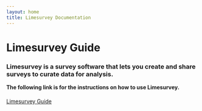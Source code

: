 ```yaml
---
layout: home
title: Limesurvey Documentation
---
```


# Limesurvey Guide

### Limesurvey is a survey software that lets you create and share surveys to curate data for analysis.

**The following link is for the instructions on how to use Limesurvey.**

<body>
<div class="button-container" style="display: flex; align-items: center;margin-top: 20px;">
   <div class="arrow-container">
      <div class="button green">
         <a href="(https://jkaminsky2.github.io/Limesurvey_Guide/limesurvey_guide.html)">Limesurvey Guide</a>
      </div>
</div>

